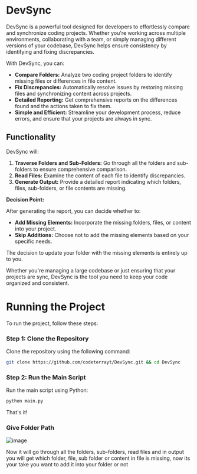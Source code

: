 # DevSync
DevSync is a powerful tool designed for developers to effortlessly compare and synchronize coding projects. Whether you're working across multiple environments, collaborating with a team, or simply managing different versions of your codebase, DevSync helps ensure consistency by identifying and fixing discrepancies.

With DevSync, you can:

- **Compare Folders:** Analyze two coding project folders to identify missing files or differences in file content.
- **Fix Discrepancies:** Automatically resolve issues by restoring missing files and synchronizing content across projects.
- **Detailed Reporting:** Get comprehensive reports on the differences found and the actions taken to fix them.
- **Simple and Efficient:** Streamline your development process, reduce errors, and ensure that your projects are always in sync.

## Functionality

DevSync will:

1. **Traverse Folders and Sub-Folders:** Go through all the folders and sub-folders to ensure comprehensive comparison.
2. **Read Files:** Examine the content of each file to identify discrepancies.
3. **Generate Output:** Provide a detailed report indicating which folders, files, sub-folders, or file contents are missing.

**Decision Point:**

After generating the report, you can decide whether to:

- **Add Missing Elements:** Incorporate the missing folders, files, or content into your project.
- **Skip Additions:** Choose not to add the missing elements based on your specific needs.

The decision to update your folder with the missing elements is entirely up to you.

Whether you're managing a large codebase or just ensuring that your projects are sync, DevSync is the tool you need to keep your code organized and consistent.

**Running the Project**
======================

To run the project, follow these steps:

### Step 1: Clone the Repository
Clone the repository using the following command:
```bash
git clone https://github.com/codeterrayt/DevSync.git && cd DevSync
```

### Step 2: Run the Main Script
Run the main script using Python:
```python
python main.py
```
That's it! 

### Give Folder Path 
![image](https://github.com/user-attachments/assets/8589125c-4dda-49f4-8c59-2f344955a01d)

Now it will go through all the folders, sub-folders, read files and in output you will get which folder, file, sub folder or content in file is missing, now its your take you want to add it into your folder or not
